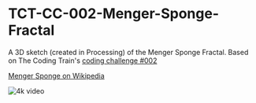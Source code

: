 # TCT-CC-002-Menger-Sponge-Fractal

A 3D sketch (created in Processing) of the Menger Sponge Fractal. Based on The Coding Train's [coding challenge #002](https://youtu.be/LG8ZK-rRkXo?si=BAn32rdbzOnEs7qQ)

[Menger Sponge on Wikipedia](https://en.wikipedia.org/wiki/Menger_sponge)

![4k video](https://vimeo.com/upheremedia/processing-menger-sponge-fractal?share=copy)
